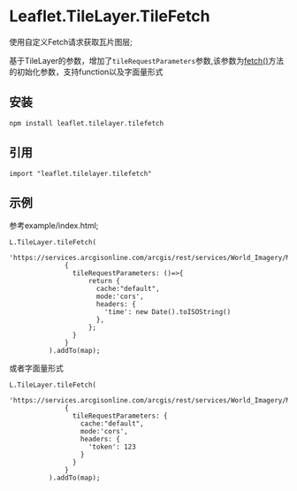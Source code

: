 # Leaflet.TileLayer.TileFetch
  使用自定义Fetch请求获取瓦片图层;

  基于TileLayer的参数，增加了`tileRequestParameters`参数,该参数为[fetch()](https://developer.mozilla.org/zh-CN/docs/Web/API/fetch)方法的初始化参数，支持function以及字面量形式
## 安装
  ```
  npm install leaflet.tilelayer.tilefetch
  ```
## 引用
  ```
  import "leaflet.tilelayer.tilefetch"
  ```
## 示例
 参考example/index.html;
  ```
L.TileLayer.tileFetch(
                'https://services.arcgisonline.com/arcgis/rest/services/World_Imagery/MapServer/tile/{z}/{y}/{x}',
                {
                  tileRequestParameters: ()=>{
                      return {
                        cache:"default",
                        mode:'cors',
                        headers: {
                          'time': new Date().toISOString()
                        },
                      };
                  }
                }
            ).addTo(map);
```
或者字面量形式
  ```
L.TileLayer.tileFetch(
                'https://services.arcgisonline.com/arcgis/rest/services/World_Imagery/MapServer/tile/{z}/{y}/{x}',
                {
                  tileRequestParameters: {
                    cache:"default",
                    mode:'cors',
                    headers: {
                      'token': 123
                    }
                  }
                }
            ).addTo(map);
```
